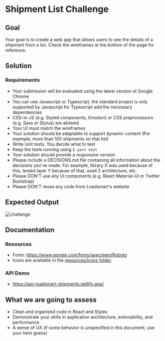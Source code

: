 # Shipment List Challenge

 
## Goal

Your goal is to create a web app that allows users to see the details of a shipment from a list. Check the wireframes at the bottom of the page for reference.

## Solution

### Requirements

- Your submission will be evaluated using the latest version of Google Chrome
- You can use Javascript or Typescript, the standard project is only supported by Javascript for Typescript add the necessary dependencies
- CSS-in-JS (e.g. Styled components, Emotion) or CSS preprocessors (e.g. Sass or Stylus) are allowed
- Your UI must match the wireframes
- Your solution should be adaptable to support dynamic content (For example, more than 100 shipments on that list)
- Write Unit tests. You decide what to test
- Keep the tests running using `$ yarn test`
- Your solution should provide a *responsive version*
- Please include a DECISIONS.md file containing all information about the decisions you've made. For example, library X was used because of this, tested layer Y because of that, used Z architecture, etc.
- Please DON'T use any UI components (e.g. React Material-UI or Twitter Bootstrap)
- Please DON'T reuse any code from Loadsmart's website

## Expected Output

![challenge](https://user-images.githubusercontent.com/381179/97653412-1d2ddb00-1a37-11eb-97e8-a190b4c8ee6d.png)

## Documentation

### Resources

- Fonts: https://www.google.com/fonts/specimen/Roboto
- Icons are available in the [resources/icons folder](resources/icons/).

### API Demo

- https://api-loadsmart-shipments.netlify.app/

## What we are going to assess

- Clean and organized code in React and Styles
- Demonstrate your skills in application architecture, extensibility, and performance
- A sense of UX (if some behavior is unspecified in this document, use your best guess)

 
